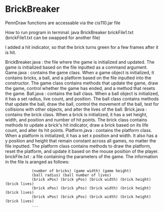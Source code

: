 # BrickBreaker
PennDraw functions are accessable via the cis110.jar file

How to run program in terminal:
java BrickBreaker brickFile1.txt 
                  (brickFile1.txt can be swapped for another file)

I added a hit indicator, so that the brick turns green for a few frames after it is 
hit. 

BrickBreaker.java : the file where the game is initialized and updated. The game 
                    is initialized based on the file inputted as a command argument.
Game.java : contains the game class. When a game object is initialized, it contains
            bricks, a ball, and a platform based on the file inputted into the 
            constructor. The game class contains methods that update the game, draw
            the game, control whether the game has ended, and a method that resets
            the game.
Ball.java : contains the ball class. When a ball object is initialized, it has a 
            set radius, live count, and position. The ball class contains methods 
            that update the ball, draw the ball, control the movement of the ball, 
            test for collisions with other objects, and alter the lives of the ball. 
Brick.java : contains the brick class. When a brick is initialized, it has a set
             height, width, and position and number of hit points. The brick class 
             contains methods to update a brick's hit indicator, draw a brick based
             on its life count, and alter its hit points. 
Platform.java : contains the platform class. When a platform is initialized, it has
                a set x position and width. It also has a y position and height that
                remain constant across all games, no matter the file inputted. The
                platform class contains methods to draw the platform, reset the 
                platform, and update it based on the mouse position of the player. 
brickFile.txt : a file containing the parameters of the game. The information in
                the file is aranged as follows:

                (number of bricks) (game width) (game height)
                (ball radius) (ball number of lives)
                (brick xPos) (brick yPos) (brick width) (brick height) (brick lives)
                (brick xPos) (brick yPos) (brick width) (brick height) (brick lives)
                (brick xPos) (brick yPos) (brick width) (brick height) (brick lives)
                ...
